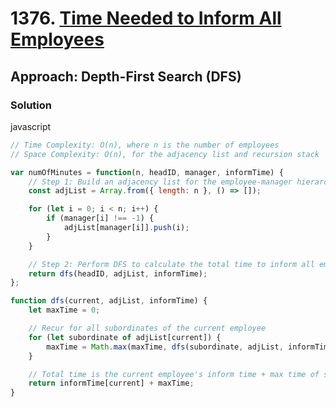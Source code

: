 # 1376. [Time Needed to Inform All Employees](https://leetcode.com/problems/time-needed-to-inform-all-employees/)

## Approach: Depth-First Search (DFS)

### Solution
javascript
```javascript
// Time Complexity: O(n), where n is the number of employees
// Space Complexity: O(n), for the adjacency list and recursion stack

var numOfMinutes = function(n, headID, manager, informTime) {
    // Step 1: Build an adjacency list for the employee-manager hierarchy
    const adjList = Array.from({ length: n }, () => []);

    for (let i = 0; i < n; i++) {
        if (manager[i] !== -1) {
            adjList[manager[i]].push(i);
        }
    }

    // Step 2: Perform DFS to calculate the total time to inform all employees
    return dfs(headID, adjList, informTime);
};

function dfs(current, adjList, informTime) {
    let maxTime = 0;

    // Recur for all subordinates of the current employee
    for (let subordinate of adjList[current]) {
        maxTime = Math.max(maxTime, dfs(subordinate, adjList, informTime));
    }

    // Total time is the current employee's inform time + max time of subordinates
    return informTime[current] + maxTime;
}
```

